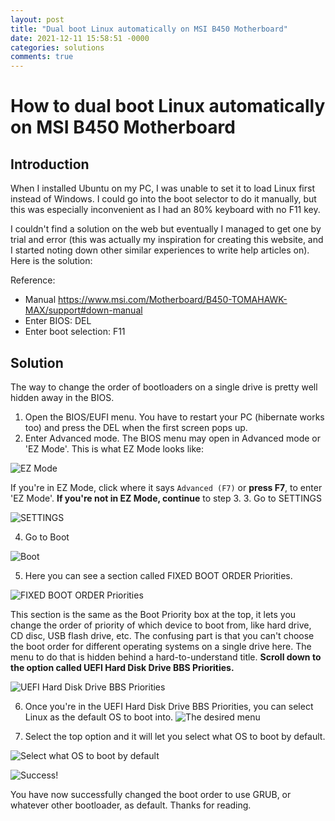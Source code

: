 ```yaml
---
layout: post
title: "Dual boot Linux automatically on MSI B450 Motherboard"
date: 2021-12-11 15:58:51 -0000
categories: solutions
comments: true
---
```


# How to dual boot Linux automatically on MSI B450 Motherboard

## Introduction

When I installed Ubuntu on my PC, I was unable to set it to load Linux first instead of Windows. I could go into the boot selector to do it manually, but this was especially inconvenient as I had an 80% keyboard with no F11 key.

I couldn't find a solution on the web but eventually I managed to get one by trial and error (this was actually my inspiration for creating this website, and I started noting down other similar experiences to write help articles on). Here is the solution:

Reference:
- Manual https://www.msi.com/Motherboard/B450-TOMAHAWK-MAX/support#down-manual
- Enter BIOS: DEL
- Enter boot selection: F11 

## Solution

The way to change the order of bootloaders on a single drive is pretty well hidden away in the BIOS.

1. Open the BIOS/EUFI menu. You have to restart your PC (hibernate works too) and press the DEL when the first screen pops up.
2. Enter Advanced mode. The BIOS menu may open in Advanced mode or 'EZ Mode'. This is what EZ Mode looks like:

![EZ Mode](/assets/dualboot/MSI_SnapShot.png)

If you're in EZ Mode, click where it says `Advanced (F7)` or **press F7**, to enter 'EZ Mode'. **If you're not in EZ Mode, continue** to step 3.
3. Go to SETTINGS

![SETTINGS](/assets/dualboot/MSI_SnapShot_01.png)

4. Go to Boot

![Boot](/assets/dualboot/MSI_SnapShot_02.png)

5. Here you can see a section called FIXED BOOT ORDER Priorities.

![FIXED BOOT ORDER Priorities](/assets/dualboot/MSI_SnapShot_03.png)

This section is the same as the Boot Priority box at the top, it lets you change the order of priority of which device to boot from, like hard drive, CD disc, USB flash drive, etc. The confusing part is that you can't choose the boot order for different operating systems on a single drive here. The menu to do that is hidden behind a hard-to-understand title. **Scroll down to the option called UEFI Hard Disk Drive BBS Priorities.**

![UEFI Hard Disk Drive BBS Priorities](/assets/dualboot/MSI_SnapShot_04.png)

6. Once you're in the UEFI Hard Disk Drive BBS Priorities, you can select Linux as the default OS to boot into.
![The desired menu](/assets/dualboot/MSI_SnapShot_07.png)

7. Select the top option and it will let you select what OS to boot by default.

![Select what OS to boot by default](/assets/dualboot/MSI_SnapShot_06.png)

![Success!](/assets/dualboot/MSI_SnapShot_05.png)

You have now successfully changed the boot order to use GRUB, or whatever other bootloader, as default. Thanks for reading.
